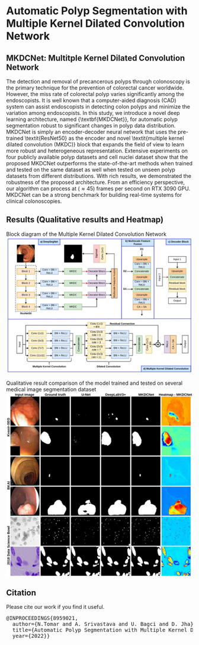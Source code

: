 # Automatic Polyp Segmentation with Multiple Kernel Dilated Convolution Network
## MKDCNet: Multitple Kernel Dilated Convolution Network 

The detection and removal of precancerous polyps through colonoscopy is the primary technique for the prevention of colorectal cancer worldwide. However, the miss rate of colorectal polyp varies significantly among the endoscopists. It is well known that a computer-aided diagnosis (CAD) system can assist endoscopists in detecting colon polyps and minimize the variation among endoscopists. In this study, we introduce a novel deep learning architecture, named {\textbf{MKDCNet}}, for automatic polyp segmentation robust to significant changes in polyp data distribution. MKDCNet is simply an encoder-decoder neural network that uses the pre-trained \textit{ResNet50} as the encoder and novel \textit{multiple kernel dilated convolution (MKDC)} block that expands the field of view to learn more robust and heterogeneous representation. Extensive experiments on four publicly available polyp datasets and cell nuclei dataset show that the proposed MKDCNet outperforms the state-of-the-art methods when trained and tested on the same dataset as well when tested on unseen polyp datasets from different distributions. With rich results, we demonstrated the robustness of the proposed architecture. From an efficiency perspective, our algorithm can process at ($\approx45$) frames per second on RTX 3090 GPU. MKDCNet can be a strong benchmark for building real-time systems for clinical colonoscopies. 

## Results (Qualitative results and Heatmap)

Block diagram of the Multiple Kernel Dilated Convolution Network<br/>
<img src="mkdl-net.jpg">

Qualitative result comparison of the model trained and tested on several medical image segmentation dataset <br/>
<img src="qualitative-heatmap.jpg">


## Citation
Please cite our work if you find it useful. 

<pre>
@INPROCEEDINGS{8959021,
  author={N.Tomar and A. Srivastava and U. Bagci and D. Jha},
  title={Automatic Polyp Segmentation with Multiple Kernel Dilated Convolution Network}, 
  year={2022}}
</pre>
